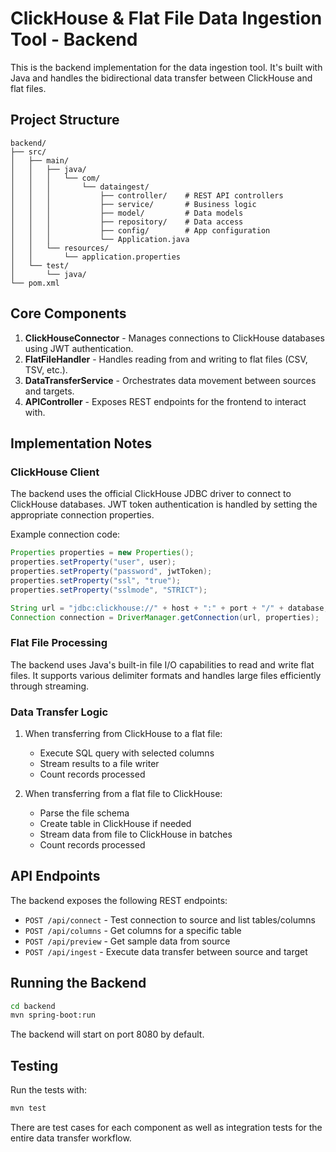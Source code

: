 
# ClickHouse & Flat File Data Ingestion Tool - Backend

This is the backend implementation for the data ingestion tool. It's built with Java and handles the bidirectional data transfer between ClickHouse and flat files.

## Project Structure

```
backend/
├── src/
│   ├── main/
│   │   ├── java/
│   │   │   └── com/
│   │   │       └── dataingest/
│   │   │           ├── controller/    # REST API controllers
│   │   │           ├── service/       # Business logic
│   │   │           ├── model/         # Data models
│   │   │           ├── repository/    # Data access
│   │   │           ├── config/        # App configuration
│   │   │           └── Application.java
│   │   └── resources/
│   │       └── application.properties
│   └── test/
│       └── java/
└── pom.xml
```

## Core Components

1. **ClickHouseConnector** - Manages connections to ClickHouse databases using JWT authentication.
2. **FlatFileHandler** - Handles reading from and writing to flat files (CSV, TSV, etc.).
3. **DataTransferService** - Orchestrates data movement between sources and targets.
4. **APIController** - Exposes REST endpoints for the frontend to interact with.

## Implementation Notes

### ClickHouse Client

The backend uses the official ClickHouse JDBC driver to connect to ClickHouse databases. JWT token authentication is handled by setting the appropriate connection properties.

Example connection code:
```java
Properties properties = new Properties();
properties.setProperty("user", user);
properties.setProperty("password", jwtToken);
properties.setProperty("ssl", "true");
properties.setProperty("sslmode", "STRICT");

String url = "jdbc:clickhouse://" + host + ":" + port + "/" + database;
Connection connection = DriverManager.getConnection(url, properties);
```

### Flat File Processing

The backend uses Java's built-in file I/O capabilities to read and write flat files. It supports various delimiter formats and handles large files efficiently through streaming.

### Data Transfer Logic

1. When transferring from ClickHouse to a flat file:
   - Execute SQL query with selected columns
   - Stream results to a file writer
   - Count records processed

2. When transferring from a flat file to ClickHouse:
   - Parse the file schema
   - Create table in ClickHouse if needed
   - Stream data from file to ClickHouse in batches
   - Count records processed

## API Endpoints

The backend exposes the following REST endpoints:

- `POST /api/connect` - Test connection to source and list tables/columns
- `POST /api/columns` - Get columns for a specific table
- `POST /api/preview` - Get sample data from source
- `POST /api/ingest` - Execute data transfer between source and target

## Running the Backend

```bash
cd backend
mvn spring-boot:run
```

The backend will start on port 8080 by default.

## Testing

Run the tests with:

```bash
mvn test
```

There are test cases for each component as well as integration tests for the entire data transfer workflow.

